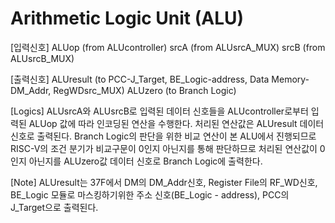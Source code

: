 # Arithmetic Logic Unit (ALU)

[입력신호]
ALUop   (from ALUcontroller)
srcA    (from ALUsrcA_MUX)
srcB    (from ALUsrcB_MUX)

[출력신호]
ALUresult   (to PCC-J_Target, BE_Logic-address, Data Memory-DM_Addr, RegWDsrc_MUX)
ALUzero     (to Branch Logic)

[Logics]
ALUsrcA와 ALUsrcB로 입력된 데이터 신호들을 ALUcontroller로부터 입력된 ALUop 값에 따라 인코딩된 연산을 수행한다.
처리된 연산값은 ALUresult 데이터 신호로 출력된다. 
Branch Logic의 판단을 위한 비교 연산이 본 ALU에서 진행되므로 RISC-V의 조건 분기가 비교구문이 0인지 아닌지를 통해 판단하므로
처리된 연산값이 0인지 아닌지를 ALUzero값 데이터 신호로 Branch Logic에 출력한다. 

[Note]
ALUresult는 37F에서 
DM의 DM_Addr신호, 
Register File의 RF_WD신호, 
BE_Logic 모듈로 마스킹하기위한 주소 신호(BE_Logic - address), 
PCC의 J_Target으로 출력된다. 